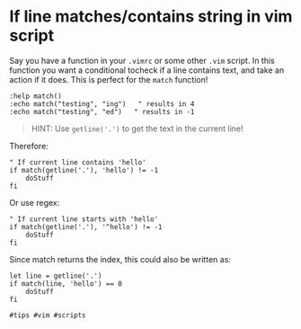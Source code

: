 # If line matches/contains string in vim script

Say you have a function in your `.vimrc` or some other `.vim` script. In this function you want a conditional
tocheck if a line contains text, and take an action if it does. This is perfect for the `match` function!

```vim
:help match()
:echo match("testing", "ing")   " results in 4
:echo match("testing", "ed")   " results in -1
```

>HINT: Use `getline('.')` to get the text in the current line!

Therefore:
```vim
" If current line contains 'hello'
if match(getline('.'), 'hello') != -1
	doStuff
fi
```

Or use regex:
```vim
" If current line starts with 'hello'
if match(getline('.'), '^hello') != -1
	doStuff
fi
```

Since match returns the index, this could also be written as:
```vim
let line = getline('.')
if match(line, 'hello') == 0
	doStuff
fi
```

    #tips #vim #scripts
